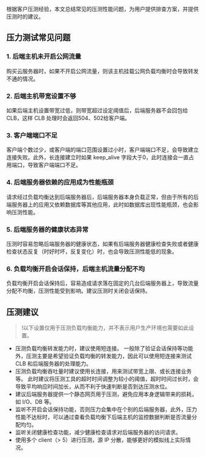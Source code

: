 根据客户压测经验，本文总结常见的压测性能问题，为用户提供排查方案，并提供压测时的建议。

## 压力测试常见问题

### 1. 后端主机未开启公网流量
购买云服务器时，如果不开启公网流量，则该主机挂载公网负载均衡时会导致转发不通的情况。

### 2. 后端主机带宽设置不够
如果后端主机设置带宽过低，则带宽超过设定阈值后，后端服务器不会回包给 CLB，这样 CLB 处理时会返回504、502给客户端。

### 3. 客户端端口不足 
客户端个数过少，或客户端的端口范围设置过小时，客户端端口不足，会导致建立连接失败。此外，长连接建立时如果 keep_alive 字段大于0，此时连接会一直占用端口，导致客户端端口不足。

### 4. 后端服务器依赖的应用成为性能瓶颈
请求经过负载均衡达到后端服务器后，后端服务器本身负载正常，但由于所有的后端服务器上的应用又依赖数据库等其他应用，此时如数据库出现性能瓶颈，也会影响压测性能。

### 5. 后端服务器的健康状态异常
压测时容易忽略后端服务器的健康状态，如果有后端服务器健康检查失败或者健康检查状态反复（时好时坏，反复变化）时，也会导致压测性能低的现象。

### 6. 负载均衡开启会话保持，后端主机流量分配不均
负载均衡开启会话保持后，容易造成请求落在固定的几台后端服务器上，导致流量分配不均衡，压测性能受到影响。建议压测时关闭会话保持。

## 压测建议
>!以下设置仅用于压测负载均衡能力，并不表示用户生产环境也需要如此设置。
>
- 压测负载均衡转发能力时，建议使用短连接。
一般除了验证会话保持等功能外，压测主要是希望验证负载均衡的转发能力，因此可以使用短连接来测试 CLB 和后端服务器的处理能力。
- 压测负载均衡吞吐量时建议使用长连接，用来测试带宽上限、或长连接业务等。
此时建议将压测工具的超时时间调整为较小的阈值，超时时间过长时，会导致平均响应时间加长，从而不利于快速判断是否到达压测水位。
- 建议后端服务器提供一个静态网页用于压测，避免应用本身逻辑带来的损耗，如 I/O、DB 等。
- 监听不开启会话保持功能，否则压力会集中在个别的后端服务器，此外，压力性能不达标时，可以通过查看负载均衡下后端主机的监控数据判断是否流量分配均匀。
- 监听关闭健康检查功能，减少健康检查请求对后端服务器的访问请求。
- 使用多个 client（> 5）进行压测，源 IP 分散，能够更好的模拟线上实际情况。


